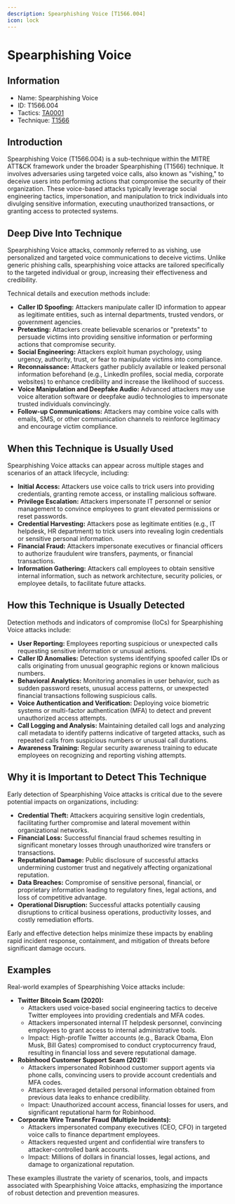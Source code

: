 ```yaml
---
description: Spearphishing Voice [T1566.004]
icon: lock
---
```


# Spearphishing Voice

## Information

* Name: Spearphishing Voice
* ID: T1566.004
* Tactics: [TA0001](../)
* Technique: [T1566](./)

## Introduction

Spearphishing Voice (T1566.004) is a sub-technique within the MITRE ATT\&CK framework under the broader Spearphishing (T1566) technique. It involves adversaries using targeted voice calls, also known as "vishing," to deceive users into performing actions that compromise the security of their organization. These voice-based attacks typically leverage social engineering tactics, impersonation, and manipulation to trick individuals into divulging sensitive information, executing unauthorized transactions, or granting access to protected systems.

## Deep Dive Into Technique

Spearphishing Voice attacks, commonly referred to as vishing, use personalized and targeted voice communications to deceive victims. Unlike generic phishing calls, spearphishing voice attacks are tailored specifically to the targeted individual or group, increasing their effectiveness and credibility.

Technical details and execution methods include:

* **Caller ID Spoofing:** Attackers manipulate caller ID information to appear as legitimate entities, such as internal departments, trusted vendors, or government agencies.
* **Pretexting:** Attackers create believable scenarios or "pretexts" to persuade victims into providing sensitive information or performing actions that compromise security.
* **Social Engineering:** Attackers exploit human psychology, using urgency, authority, trust, or fear to manipulate victims into compliance.
* **Reconnaissance:** Attackers gather publicly available or leaked personal information beforehand (e.g., LinkedIn profiles, social media, corporate websites) to enhance credibility and increase the likelihood of success.
* **Voice Manipulation and Deepfake Audio:** Advanced attackers may use voice alteration software or deepfake audio technologies to impersonate trusted individuals convincingly.
* **Follow-up Communications:** Attackers may combine voice calls with emails, SMS, or other communication channels to reinforce legitimacy and encourage victim compliance.

## When this Technique is Usually Used

Spearphishing Voice attacks can appear across multiple stages and scenarios of an attack lifecycle, including:

* **Initial Access:** Attackers use voice calls to trick users into providing credentials, granting remote access, or installing malicious software.
* **Privilege Escalation:** Attackers impersonate IT personnel or senior management to convince employees to grant elevated permissions or reset passwords.
* **Credential Harvesting:** Attackers pose as legitimate entities (e.g., IT helpdesk, HR department) to trick users into revealing login credentials or sensitive personal information.
* **Financial Fraud:** Attackers impersonate executives or financial officers to authorize fraudulent wire transfers, payments, or financial transactions.
* **Information Gathering:** Attackers call employees to obtain sensitive internal information, such as network architecture, security policies, or employee details, to facilitate future attacks.

## How this Technique is Usually Detected

Detection methods and indicators of compromise (IoCs) for Spearphishing Voice attacks include:

* **User Reporting:** Employees reporting suspicious or unexpected calls requesting sensitive information or unusual actions.
* **Caller ID Anomalies:** Detection systems identifying spoofed caller IDs or calls originating from unusual geographic regions or known malicious numbers.
* **Behavioral Analytics:** Monitoring anomalies in user behavior, such as sudden password resets, unusual access patterns, or unexpected financial transactions following suspicious calls.
* **Voice Authentication and Verification:** Deploying voice biometric systems or multi-factor authentication (MFA) to detect and prevent unauthorized access attempts.
* **Call Logging and Analysis:** Maintaining detailed call logs and analyzing call metadata to identify patterns indicative of targeted attacks, such as repeated calls from suspicious numbers or unusual call durations.
* **Awareness Training:** Regular security awareness training to educate employees on recognizing and reporting vishing attempts.

## Why it is Important to Detect This Technique

Early detection of Spearphishing Voice attacks is critical due to the severe potential impacts on organizations, including:

* **Credential Theft:** Attackers acquiring sensitive login credentials, facilitating further compromise and lateral movement within organizational networks.
* **Financial Loss:** Successful financial fraud schemes resulting in significant monetary losses through unauthorized wire transfers or transactions.
* **Reputational Damage:** Public disclosure of successful attacks undermining customer trust and negatively affecting organizational reputation.
* **Data Breaches:** Compromise of sensitive personal, financial, or proprietary information leading to regulatory fines, legal actions, and loss of competitive advantage.
* **Operational Disruption:** Successful attacks potentially causing disruptions to critical business operations, productivity losses, and costly remediation efforts.

Early and effective detection helps minimize these impacts by enabling rapid incident response, containment, and mitigation of threats before significant damage occurs.

## Examples

Real-world examples of Spearphishing Voice attacks include:

* **Twitter Bitcoin Scam (2020):**
  * Attackers used voice-based social engineering tactics to deceive Twitter employees into providing credentials and MFA codes.
  * Attackers impersonated internal IT helpdesk personnel, convincing employees to grant access to internal administrative tools.
  * Impact: High-profile Twitter accounts (e.g., Barack Obama, Elon Musk, Bill Gates) compromised to conduct cryptocurrency fraud, resulting in financial loss and severe reputational damage.
* **Robinhood Customer Support Scam (2021):**
  * Attackers impersonated Robinhood customer support agents via phone calls, convincing users to provide account credentials and MFA codes.
  * Attackers leveraged detailed personal information obtained from previous data leaks to enhance credibility.
  * Impact: Unauthorized account access, financial losses for users, and significant reputational harm for Robinhood.
* **Corporate Wire Transfer Fraud (Multiple Incidents):**
  * Attackers impersonated company executives (CEO, CFO) in targeted voice calls to finance department employees.
  * Attackers requested urgent and confidential wire transfers to attacker-controlled bank accounts.
  * Impact: Millions of dollars in financial losses, legal actions, and damage to organizational reputation.

These examples illustrate the variety of scenarios, tools, and impacts associated with Spearphishing Voice attacks, emphasizing the importance of robust detection and prevention measures.
